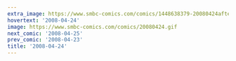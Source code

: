 ```yaml
---
extra_image: https://www.smbc-comics.com/comics/1448638379-20080424after.png
hovertext: '2008-04-24'
image: https://www.smbc-comics.com/comics/20080424.gif
next_comic: '2008-04-25'
prev_comic: '2008-04-23'
title: '2008-04-24'
---
```


